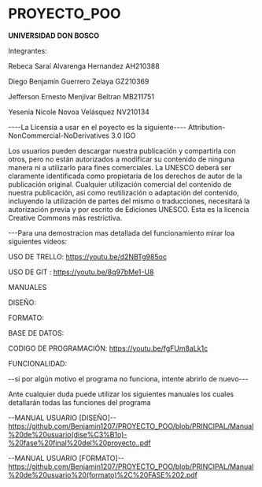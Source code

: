 # PROYECTO_POO
**UNIVERSIDAD DON BOSCO**

Integrantes:
 
 Rebeca Saraí Alvarenga Hernandez AH210388

Diego Benjamín Guerrero  Zelaya GZ210369

Jefferson Ernesto  Menjívar Beltran MB211751

Yesenia Nicole Novoa Velásquez NV210134

----La Licensia a usar en el poyecto es la siguiente----
Attribution-NonCommercial-NoDerivatives 3.0 IGO

Los usuarios pueden descargar nuestra publicación y compartirla con otros,
 pero no están autorizados a modificar su contenido de ninguna manera ni a 
utilizarlo para fines comerciales. La UNESCO deberá ser claramente identificada 
como propietaria de los derechos de autor de la publicación original. Cualquier 
utilización comercial del contenido de nuestra publicación, asi como reutilización
 o adaptación del contenido, incluyendo la utilización de partes del mismo o 
traducciones, necesitará la autorización previa y por escrito de Ediciones UNESCO. 
Esta es la licencia Creative Commons más restrictiva.

---Para una demostracion mas detallada del funcionamiento mirar loa siguientes videos:

USO DE TRELLO: https://youtu.be/d2NBTg985oc

USO DE GIT : https://youtu.be/8q97bMe1-U8

MANUALES 

DISEÑO:

FORMATO:

BASE DE DATOS:

CODIGO DE PROGRAMACIÓN: https://youtu.be/fgFUm8aLk1c

FUNCIONALIDAD:

--si por algún motivo el programa no funciona, intente abrirlo de nuevo---

Ante cualquier duda puede utilizar los siguientes manuales los cuales detallarán
todas las funciones del programa


--MANUAL USUARIO [DISEÑO]--
https://github.com/Benjamin1207/PROYECTO_POO/blob/PRINCIPAL/Manual%20de%20usuario(dise%C3%B1o)-%20fase%20final%20del%20proyecto..pdf


--MANUAL USUARIO [FORMATO]--
https://github.com/Benjamin1207/PROYECTO_POO/blob/PRINCIPAL/Manual%20de%20usuario%20(formato)%2C%20FASE%202.pdf
